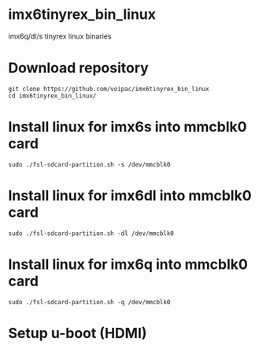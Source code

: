 # imx6tinyrex_bin_linux
imx6q/dl/s tinyrex linux binaries 


# Download repository
    git clone https://github.com/voipac/imx6tinyrex_bin_linux
    cd imx6tinyrex_bin_linux/
    
# Install linux for imx6s into mmcblk0 card
    sudo ./fsl-sdcard-partition.sh -s /dev/mmcblk0

# Install linux for imx6dl into mmcblk0 card
    sudo ./fsl-sdcard-partition.sh -dl /dev/mmcblk0

# Install linux for imx6q into mmcblk0 card
    sudo ./fsl-sdcard-partition.sh -q /dev/mmcblk0
    
# Setup u-boot (HDMI)
